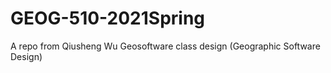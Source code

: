 # GEOG-510-2021Spring
A repo from Qiusheng Wu Geosoftware class design (Geographic Software Design)
